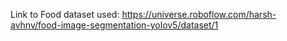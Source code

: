 Link to Food dataset used: https://universe.roboflow.com/harsh-avhnv/food-image-segmentation-yolov5/dataset/1

